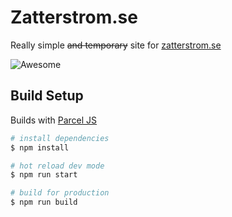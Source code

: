 # Zatterstrom.se

Really simple ~~and temporary~~ site for [zatterstrom.se](https://zatterstrom.se)

![Awesome](https://media.giphy.com/media/acj7QJGgBBeUg/giphy.gif)

## Build Setup

Builds with [Parcel JS](https://parceljs.org/)

```bash
# install dependencies
$ npm install

# hot reload dev mode
$ npm run start

# build for production
$ npm run build
```
